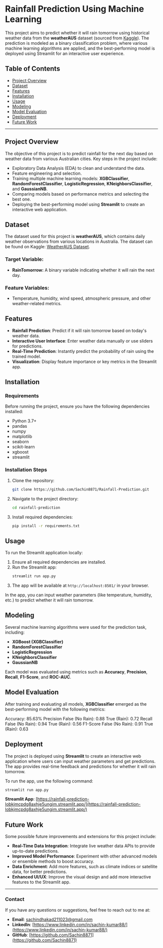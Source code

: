 # **Rainfall Prediction Using Machine Learning**

This project aims to predict whether it will rain tomorrow using historical weather data from the **weatherAUS** dataset (sourced from [Kaggle](https://www.kaggle.com/datasets/jsphyg/weather-dataset-rattle-package)). The prediction is modeled as a binary classification problem, where various machine learning algorithms are applied, and the best-performing model is deployed using Streamlit for an interactive user experience.

## **Table of Contents**

- [Project Overview](#project-overview)
- [Dataset](#dataset)
- [Features](#features)
- [Installation](#installation)
- [Usage](#usage)
- [Modeling](#modeling)
- [Model Evaluation](#model-evaluation)
- [Deployment](#deployment)
- [Future Work](#future-work)

---

## **Project Overview**

The objective of this project is to predict rainfall for the next day based on weather data from various Australian cities. Key steps in the project include:

- Exploratory Data Analysis (EDA) to clean and understand the data.
- Feature engineering and selection.
- Training multiple machine learning models: **XGBClassifier**, **RandomForestClassifier**, **LogisticRegression**, **KNeighborsClassifier**, and **GaussianNB**.
- Comparing models based on performance metrics and selecting the best one.
- Deploying the best-performing model using **Streamlit** to create an interactive web application.

## **Dataset**

The dataset used for this project is **weatherAUS**, which contains daily weather observations from various locations in Australia. The dataset can be found on Kaggle: [WeatherAUS Dataset](https://www.kaggle.com/datasets/jsphyg/weather-dataset-rattle-package).

### **Target Variable:**
- **RainTomorrow:** A binary variable indicating whether it will rain the next day.

### **Feature Variables:**
- Temperature, humidity, wind speed, atmospheric pressure, and other weather-related metrics.

## **Features**

- **Rainfall Prediction**: Predict if it will rain tomorrow based on today's weather data.
- **Interactive User Interface**: Enter weather data manually or use sliders for predictions.
- **Real-Time Prediction**: Instantly predict the probability of rain using the trained model.
- **Visualization**: Display feature importance or key metrics in the Streamlit app.

## **Installation**

### **Requirements**

Before running the project, ensure you have the following dependencies installed:

- Python 3.7+
- pandas
- numpy
- matplotlib
- seaborn
- scikit-learn
- xgboost
- streamlit

### **Installation Steps**

1. Clone the repository:
   ```bash
   git clone https://github.com/Sachin8871/Rainfall-Prediction.git
   ```
2. Navigate to the project directory:
   ```bash
   cd rainfall-prediction
   ```
3. Install required dependencies:
   ```bash
   pip install -r requirements.txt
   ```

## **Usage**

To run the Streamlit application locally:

1. Ensure all required dependencies are installed.
2. Run the Streamlit app:
   ```bash
   streamlit run app.py
   ```
3. The app will be available at `http://localhost:8501/` in your browser.

In the app, you can input weather parameters (like temperature, humidity, etc.) to predict whether it will rain tomorrow.

## **Modeling**

Several machine learning algorithms were used for the prediction task, including:

- **XGBoost (XGBClassifier)**
- **RandomForestClassifier**
- **LogisticRegression**
- **KNeighborsClassifier**
- **GaussianNB**

Each model was evaluated using metrics such as **Accuracy**, **Precision**, **Recall**, **F1-Score**, and **ROC-AUC**.

## **Model Evaluation**

After training and evaluating all models, **XGBClassifier** emerged as the best-performing model with the following metrics:

Accuracy: 85.63%
Precision
False (No Rain): 0.88
True (Rain): 0.72
Recall
False (No Rain): 0.94
True (Rain): 0.56
F1-Score
False (No Rain): 0.91
True (Rain): 0.63


## **Deployment**

The project is deployed using **Streamlit** to create an interactive web application where users can input weather parameters and get predictions. The app provides real-time feedback and predictions for whether it will rain tomorrow.

To run the app, use the following command:
```bash
streamlit run app.py
```
**Streamlit App**: [https://rainfall-prediction-lobkjmcpdg8axhje5ungim.streamlit.app/](https://rainfall-prediction-lobkjmcpdg8axhje5ungim.streamlit.app/)

## **Future Work**

Some possible future improvements and extensions for this project include:

- **Real-Time Data Integration**: Integrate live weather data APIs to provide up-to-date predictions.
- **Improved Model Performance**: Experiment with other advanced models or ensemble methods to boost accuracy.
- **Data Enrichment**: Add more features, such as climate indices or satellite data, for better predictions.
- **Enhanced UI/UX**: Improve the visual design and add more interactive features to the Streamlit app.

---

### **Contact**

If you have any questions or suggestions, feel free to reach out to me at:

- **Email**: [sachindhakad211023@gmail.com](sachindhakad211023@gmail.com)
- **LinkedIn**: [https://www.linkedin.com/in/sachin-kumar88/](https://www.linkedin.com/in/sachin-kumar88/)
- **GitHub**: [https://github.com/Sachin8871](https://github.com/Sachin8871)
